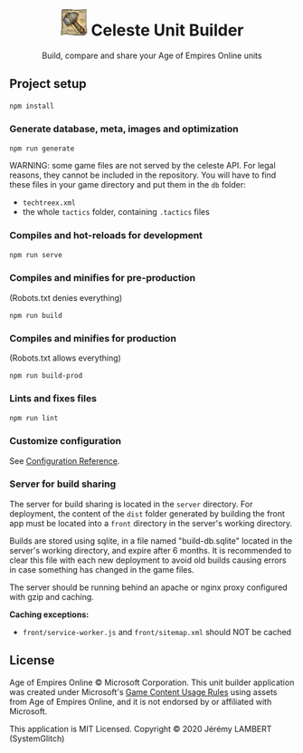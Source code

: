 <h1 align="center">
  <img alt="Logo" src="src/assets/favicon/favicon-512.png" height="48">
  Celeste Unit Builder
</h1>

<p align="center">
    Build, compare and share your Age of Empires Online units
</p>

## Project setup
```
npm install
```

### Generate database, meta, images and optimization

```
npm run generate
```

WARNING: some game files are not served by the celeste API. For legal reasons, they cannot be included in the repository. You will have to find these files in your game directory and put them in the `db` folder:
- `techtreex.xml`
- the whole `tactics` folder, containing `.tactics` files

### Compiles and hot-reloads for development
```
npm run serve
```

### Compiles and minifies for pre-production

(Robots.txt denies everything)

```
npm run build
```

### Compiles and minifies for production

(Robots.txt allows everything)

```
npm run build-prod
```

### Lints and fixes files
```
npm run lint
```

### Customize configuration
See [Configuration Reference](https://cli.vuejs.org/config/).

### Server for build sharing

The server for build sharing is located in the `server` directory. For deployment, the content of the `dist` folder generated by building the front app must be located into a `front` directory in the server's working directory.

Builds are stored using sqlite, in a file named "build-db.sqlite" located in the server's working directory, and expire after 6 months. It is recommended to clear this file with each new deployment to avoid old builds causing errors in case something has changed in the game files.

The server should be running behind an apache or nginx proxy configured with gzip and caching.

**Caching exceptions:**
- `front/service-worker.js` and `front/sitemap.xml` should NOT be cached

## License

Age of Empires Online © Microsoft Corporation. This unit builder application was created under Microsoft's [Game Content Usage Rules](https://www.xbox.com/en-us/developers/rules) using assets from Age of Empires Online, and it is not endorsed by or affiliated with Microsoft.

This application is MIT Licensed. Copyright © 2020 Jérémy LAMBERT (SystemGlitch)
